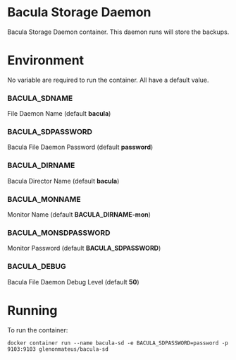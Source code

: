 # Bacula Storage Daemon

Bacula Storage Daemon container. This daemon runs will store the backups.

# Environment

No variable are required to run the container. All have a default value.

### BACULA_SDNAME

File Daemon Name (default **bacula**)

### BACULA_SDPASSWORD

Bacula File Daemon Password (default **password**)

### BACULA_DIRNAME

Bacula Director Name (default **bacula**)

### BACULA_MONNAME

Monitor Name (default **BACULA_DIRNAME-mon**)

### BACULA_MONSDPASSWORD

Monitor Password (default **BACULA_SDPASSWORD**)

### BACULA_DEBUG

Bacula File Daemon Debug Level (default **50**)

# Running

To run the container:

`docker container run --name bacula-sd -e BACULA_SDPASSWORD=password -p 9103:9103 glenonmateus/bacula-sd`
